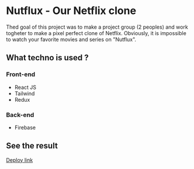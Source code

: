 # Nutflux - Our Netflix clone

Thed goal of this project was to make a project group (2 peoples) and work togheter to make a pixel perfect clone of Netflix. Obviously, it is impossible to watch your favorite movies and series on "Nutflux".

## What techno is used ? 

### Front-end

* React JS
* Tailwind
* Redux

### Back-end

* Firebase

## See the result
[Deploy link](https://nutflux-react-js.web.app/)
